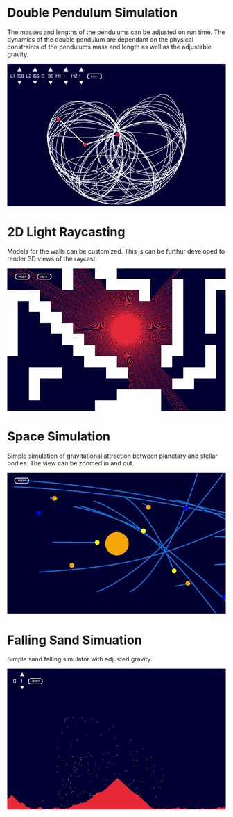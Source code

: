 # Double Pendulum Simulation
  The masses and lengths of the pendulums can be adjusted on run time. The dynamics of the double pendulum are
  dependant on the physical constraints of the pendulums mass and length as well as the adjustable gravity.
  
![alt text](https://raw.githubusercontent.com/TonyBotSacks/Physics-Simulations/main/Physics%20Simulation/images/sim_3.png)

# 2D Light Raycasting
  Models for the walls can be customized. This is can be furthur developed to render 3D views of the raycast. 
  
![alt text](https://raw.githubusercontent.com/TonyBotSacks/Physics-Simulations/main/Physics%20Simulation/images/sim_4.png)
# Space Simulation
  Simple simulation of gravitational attraction between planetary and stellar bodies. The view can be zoomed in and out.
  
![alt text](https://raw.githubusercontent.com/TonyBotSacks/Physics-Simulations/main/Physics%20Simulation/images/sim_1.png)

# Falling Sand Simuation
  Simple sand falling simulator with adjusted gravity. 
  
![alt text](https://raw.githubusercontent.com/TonyBotSacks/Physics-Simulations/main/Physics%20Simulation/images/sim_2.png)
